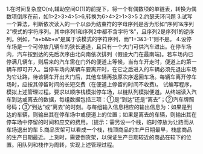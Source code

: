 1.在时间复杂度O(n),辅助空间O(1)的前提下，将一个有偶数项的单链表，转换为偶数项倒序在前，如1>2>3>4>5>6,转换为6>4>2>1>3>5
2.约瑟夫环问题
3.试写一个算法，判断依次读入的一个以@为结束符的字母序列是否为形如“序列1&序列2”模式的字符序列。其中序列1和序列2中都不含字符“&”，且序列2是序列1的逆序列。例如，“a+b&b+a”是属于该模式的字符序列，而“1+3&3-1”则不是。
4.设停车场是一个可停放几辆车的狭长通道，且只有一个大门可供汽车进出。在停车场内，汽车按到达的先后次序由北向南依次排列（假设大门在最南端)。若车场内已停满几辆车，则后来的汽车需在门外的便道上等候，当有车开走时，便道上的第一辆车即可开入。当停车场内某辆车要离开时，在它之后进入的车辆必须先退出车场为它让路，待该辆车开出大门后，其他车辆再按原次序返回车场。每辆车离开停车场时，应按其停留时间的长短交费（在便道上停留的时间不收费)。
试编写程序，模拟上述管理过程。要求以顺序栈模拟停车场，以链队列模拟便道。从终端读入汽车到达或离去的数据，每组数据包括三项：①是“到达”还是“离去”；②汽车牌照号码；③“到达”或“离去”的时刻。与每组输入信息相应的输出信息为：如果是到达的车辆，则输出其在停车场中或便道上的位置；如果是离去的车辆，则输出其在停车场中停留的时间和应交的费用。（提示：需另设一个栈，临时停放为让路而从车场退出的车
5.商品货架可以看成一个栈，栈顶商品的生产日期最早，栈底商品的生产日期最近。上货时，需要倒货架，以保证生产日期较近的商品在较下的位置。用队列和栈作为周转，实现上述管理过程。
